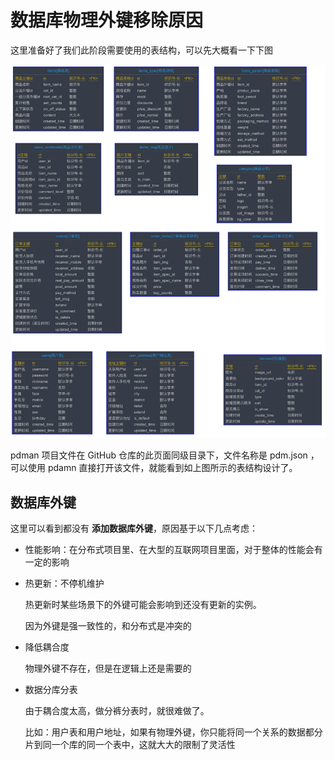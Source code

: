 # 数据库物理外键移除原因

这里准备好了我们此阶段需要使用的表结构，可以先大概看一下下图

![](./assets/bjg.png)

pdman 项目文件在 GitHub 仓库的此页面同级目录下，文件名称是 pdm.json ，可以使用 pdamn 直接打开该文件，就能看到如上图所示的表结构设计了。

## 数据库外键

这里可以看到都没有 **添加数据库外键**，原因基于以下几点考虑：

- 性能影响：在分布式项目里、在大型的互联网项目里面，对于整体的性能会有一定的影响

- 热更新：不停机维护

  热更新时某些场景下的外键可能会影响到还没有更新的实例。

  因为外键是强一致性的，和分布式是冲突的
  
- 降低耦合度

  物理外键不存在，但是在逻辑上还是需要的
  
- 数据分库分表

  由于耦合度太高，做分裤分表时，就很难做了。

  比如：用户表和用户地址，如果有物理外键，你只能将同一个关系的数据都分片到同一个库的同一个表中，这就大大的限制了灵活性

  

